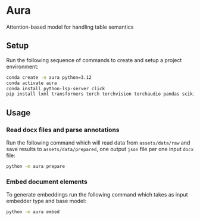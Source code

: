 # Aura

Attention-based model for handling table semantics

## Setup

Run the following sequence of commands to create and setup a project environment:

```sh
conda create -n aura python=3.12
conda activate aura
conda install python-lsp-server click
pip install lxml transformers torch torchvision torchaudio pandas scikit-learn
```

## Usage

### Read docx files and parse annotations

Run the following command which will read data from `assets/data/raw` and save results to `assets/data/prepared`, one output `json` file per one input `docx` file:

```sh
python -m aura prepare
```

### Embed document elements

To generate embeddings run the following command which takes as input embedder type and base model:

```sh
python -m aura embed
```
